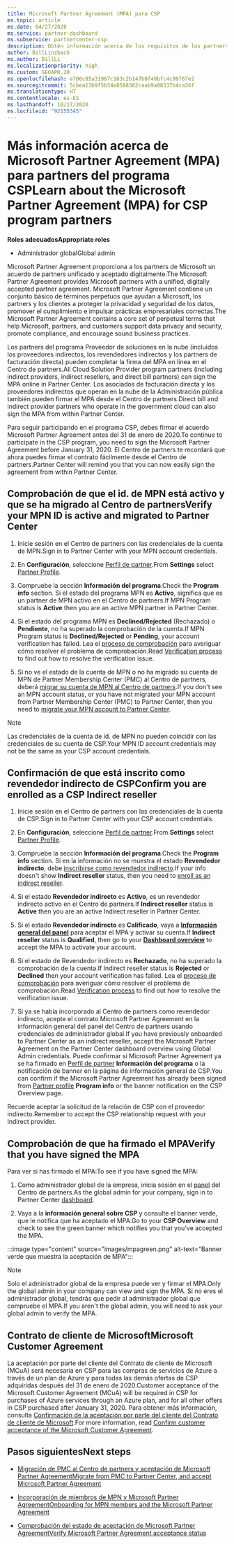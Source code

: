 ```yaml
---
title: Microsoft Partner Agreement (MPA) para CSP
ms.topic: article
ms.date: 04/27/2020
ms.service: partner-dashboard
ms.subservice: partnercenter-csp
description: Obtén información acerca de los requisitos de los partners de CSP de Microsoft para firmar y verificar este acuerdo Microsoft Partner Agreement (MPA) unificado y aceptado digitalmente.
author: BillLinzbach
ms.author: BillLi
ms.localizationpriority: high
ms.custom: SEOAPR.20
ms.openlocfilehash: e706c85a31967c163c2b147b0f40bfc4c99f67e2
ms.sourcegitcommit: 5cbea13b9f5b34e8588382caab9a08537b4ca36f
ms.translationtype: HT
ms.contentlocale: es-ES
ms.lasthandoff: 10/17/2020
ms.locfileid: "92155345"
---
```

# <a name="learn-about-the-microsoft-partner-agreement-mpa-for-csp-program-partners"></a><span data-ttu-id="1c15f-103">Más información acerca de Microsoft Partner Agreement (MPA) para partners del programa CSP</span><span class="sxs-lookup"><span data-stu-id="1c15f-103">Learn about the Microsoft Partner Agreement (MPA) for CSP program partners</span></span>

<span data-ttu-id="1c15f-104">**Roles adecuados**</span><span class="sxs-lookup"><span data-stu-id="1c15f-104">**Appropriate roles**</span></span>

- <span data-ttu-id="1c15f-105">Administrador global</span><span class="sxs-lookup"><span data-stu-id="1c15f-105">Global admin</span></span>

<span data-ttu-id="1c15f-106">Microsoft Partner Agreement proporciona a los partners de Microsoft un acuerdo de partners unificado y aceptado digitalmente.</span><span class="sxs-lookup"><span data-stu-id="1c15f-106">The Microsoft Partner Agreement provides Microsoft partners with a unified, digitally accepted partner agreement.</span></span> <span data-ttu-id="1c15f-107">Microsoft Partner Agreement contiene un conjunto básico de términos perpetuos que ayudan a Microsoft, los partners y los clientes a proteger la privacidad y seguridad de los datos, promover el cumplimiento e impulsar prácticas empresariales correctas.</span><span class="sxs-lookup"><span data-stu-id="1c15f-107">The Microsoft Partner Agreement contains a core set of perpetual terms that help Microsoft, partners, and customers support data privacy and security, promote compliance, and encourage sound business practices.</span></span>

<span data-ttu-id="1c15f-108">Los partners del programa Proveedor de soluciones en la nube (incluidos los proveedores indirectos, los revendedores indirectos y los partners de facturación directa) pueden completar la firma del MPA en línea en el Centro de partners.</span><span class="sxs-lookup"><span data-stu-id="1c15f-108">All Cloud Solution Provider program partners (including indirect providers, indirect resellers, and direct bill partners) can sign the MPA online in Partner Center.</span></span> <span data-ttu-id="1c15f-109">Los asociados de facturación directa y los proveedores indirectos que operan en la nube de la Administración pública también pueden firmar el MPA desde el Centro de partners.</span><span class="sxs-lookup"><span data-stu-id="1c15f-109">Direct bill and indirect provider partners who operate in the government cloud can also sign the MPA from within Partner Center.</span></span>

<span data-ttu-id="1c15f-110">Para seguir participando en el programa CSP, debes firmar el acuerdo Microsoft Partner Agreement antes del 31 de enero de 2020.</span><span class="sxs-lookup"><span data-stu-id="1c15f-110">To continue to participate in the CSP program, you need to sign the Microsoft Partner Agreement before January 31, 2020.</span></span> <span data-ttu-id="1c15f-111">El Centro de partners te recordará que ahora puedes firmar el contrato fácilmente desde el Centro de partners.</span><span class="sxs-lookup"><span data-stu-id="1c15f-111">Partner Center will remind you that you can now easily sign the agreement from within Partner Center.</span></span>

## <a name="verify-your-mpn-id-is-active-and-migrated-to-partner-center"></a><span data-ttu-id="1c15f-112">Comprobación de que el id. de MPN está activo y que se ha migrado al Centro de partners</span><span class="sxs-lookup"><span data-stu-id="1c15f-112">Verify your MPN ID is active and migrated to Partner Center</span></span>

1. <span data-ttu-id="1c15f-113">Inicie sesión en el Centro de partners con las credenciales de la cuenta de MPN.</span><span class="sxs-lookup"><span data-stu-id="1c15f-113">Sign in to Partner Center with your MPN account credentials.</span></span>
 
1. <span data-ttu-id="1c15f-114">En **Configuración**, seleccione [Perfil de partner](https://partner.microsoft.com/pcv/accountsettings/connectedpartnerprofile).</span><span class="sxs-lookup"><span data-stu-id="1c15f-114">From **Settings** select [Partner Profile](https://partner.microsoft.com/pcv/accountsettings/connectedpartnerprofile).</span></span>

1. <span data-ttu-id="1c15f-115">Compruebe la sección **Información del programa**.</span><span class="sxs-lookup"><span data-stu-id="1c15f-115">Check the **Program info** section.</span></span> <span data-ttu-id="1c15f-116">Si el estado del programa MPN es **Activo**, significa que es un partner de MPN activo en el Centro de partners.</span><span class="sxs-lookup"><span data-stu-id="1c15f-116">If MPN Program status is **Active** then you are an active MPN partner in Partner Center.</span></span>
 
1. <span data-ttu-id="1c15f-117">Si el estado del programa MPN es **Declined/Rejected** (Rechazado) o **Pendiente**, no ha superado la comprobación de la cuenta.</span><span class="sxs-lookup"><span data-stu-id="1c15f-117">If MPN Program status is **Declined/Rejected** or **Pending**, your account verification has failed.</span></span> <span data-ttu-id="1c15f-118">Lea el [proceso de comprobación](verification-responses.md) para averiguar cómo resolver el problema de comprobación.</span><span class="sxs-lookup"><span data-stu-id="1c15f-118">Read [Verification process](verification-responses.md) to find out how to resolve the verification issue.</span></span>

1. <span data-ttu-id="1c15f-119">Si no ve el estado de la cuenta de MPN o no ha migrado su cuenta de MPN de Partner Membership Center (PMC) al Centro de partners, deberá [migrar su cuenta de MPN al Centro de partners](move-pmc-pc-map.md).</span><span class="sxs-lookup"><span data-stu-id="1c15f-119">If you don't see an MPN account status, or you have not migrated your MPN account from Partner Membership Center (PMC) to Partner Center, then you need to [migrate your MPN account to Partner Center](move-pmc-pc-map.md).</span></span>

>[!NOTE]
><span data-ttu-id="1c15f-120">Las credenciales de la cuenta de id. de MPN no pueden coincidir con las credenciales de su cuenta de CSP.</span><span class="sxs-lookup"><span data-stu-id="1c15f-120">Your MPN ID account credentials may not be the same as your CSP account credentials.</span></span>

## <a name="confirm-you-are-enrolled-as-a-csp-indirect-reseller"></a><span data-ttu-id="1c15f-121">Confirmación de que está inscrito como revendedor indirecto de CSP</span><span class="sxs-lookup"><span data-stu-id="1c15f-121">Confirm you are enrolled as a CSP Indirect reseller</span></span>

1. <span data-ttu-id="1c15f-122">Inicie sesión en el Centro de partners con las credenciales de la cuenta de CSP.</span><span class="sxs-lookup"><span data-stu-id="1c15f-122">Sign in to Partner Center with your CSP account credentials.</span></span>

1. <span data-ttu-id="1c15f-123">En **Configuración**, seleccione [Perfil de partner](https://partner.microsoft.com/pcv/accountsettings/partnerprofile).</span><span class="sxs-lookup"><span data-stu-id="1c15f-123">From **Settings** select [Partner Profile](https://partner.microsoft.com/pcv/accountsettings/partnerprofile).</span></span>

1. <span data-ttu-id="1c15f-124">Compruebe la sección **Información del programa**.</span><span class="sxs-lookup"><span data-stu-id="1c15f-124">Check the **Program info** section.</span></span> <span data-ttu-id="1c15f-125">Si en la información no se muestra el estado **Revendedor indirecto**, debe [inscribirse como revendedor indirecto](https://partner.microsoft.com/cloud-solution-provider/whats-required).</span><span class="sxs-lookup"><span data-stu-id="1c15f-125">If your info doesn't show **Indirect reseller** status, then you need to [enroll as an indirect reseller](https://partner.microsoft.com/cloud-solution-provider/whats-required).</span></span>

1. <span data-ttu-id="1c15f-126">Si el estado **Revendedor indirecto** es **Activo**, es un revendedor indirecto activo en el Centro de partners.</span><span class="sxs-lookup"><span data-stu-id="1c15f-126">If  **Indirect reseller** status is **Active** then you are an active Indirect reseller in Partner Center.</span></span>
 
4. <span data-ttu-id="1c15f-127">Si el estado **Revendedor indirecto** es **Calificado**, vaya a [**Información general del panel**](https://partner.microsoft.com/pcv/dashboard/overview) para aceptar el MPA y activar su cuenta.</span><span class="sxs-lookup"><span data-stu-id="1c15f-127">If  **Indirect reseller** status is **Qualified**, then go to your [**Dashboard overview**](https://partner.microsoft.com/pcv/dashboard/overview) to accept the MPA to activate your account.</span></span>
 
1. <span data-ttu-id="1c15f-128">Si el estado de Revendedor indirecto es **Rechazado**, no ha superado la comprobación de la cuenta.</span><span class="sxs-lookup"><span data-stu-id="1c15f-128">If Indirect reseller status is **Rejected** or **Declined** then your account verification has failed.</span></span> <span data-ttu-id="1c15f-129">Lea el [proceso de comprobación](verification-responses.md) para averiguar cómo resolver el problema de comprobación.</span><span class="sxs-lookup"><span data-stu-id="1c15f-129">Read [Verification process](verification-responses.md) to find out how to resolve the verification issue.</span></span>

1. <span data-ttu-id="1c15f-130">Si ya se había incorporado al Centro de partners como revendedor indirecto, acepte el contrato Microsoft Partner Agreement en la información general del panel del Centro de partners usando credenciales de administrador global.</span><span class="sxs-lookup"><span data-stu-id="1c15f-130">If you have previously onboarded to Partner Center as an indirect reseller, accept the Microsoft Partner Agreement on the Partner Center dashboard overview using Global Admin credentials.</span></span> <span data-ttu-id="1c15f-131">Puede confirmar si Microsoft Partner Agreement ya se ha firmado en [Perfil de partner](https://partner.microsoft.com/pcv/accountsettings/partnerprofile) **Información del programa** o la notificación de banner en la página de información general de CSP.</span><span class="sxs-lookup"><span data-stu-id="1c15f-131">You can confirm if the Microsoft Partner Agreement has already been signed from [Partner profile](https://partner.microsoft.com/pcv/accountsettings/partnerprofile) **Program info** or the banner notification on the CSP Overview page.</span></span>

<span data-ttu-id="1c15f-132">Recuerde aceptar la solicitud de la relación de CSP con el proveedor indirecto.</span><span class="sxs-lookup"><span data-stu-id="1c15f-132">Remember to accept the CSP relationship request with your Indirect provider.</span></span>

## <a name="verify-that-you-have-signed-the-mpa"></a><span data-ttu-id="1c15f-133">Comprobación de que ha firmado el MPA</span><span class="sxs-lookup"><span data-stu-id="1c15f-133">Verify that you have signed the MPA</span></span>

<span data-ttu-id="1c15f-134">Para ver si has firmado el MPA:</span><span class="sxs-lookup"><span data-stu-id="1c15f-134">To see if you have signed the MPA:</span></span>

1. <span data-ttu-id="1c15f-135">Como administrador global de la empresa, inicia sesión en el [panel](https://partner.microsoft.com/dashboard/home) del Centro de partners.</span><span class="sxs-lookup"><span data-stu-id="1c15f-135">As the global admin for your company, sign in to Partner Center [dashboard](https://partner.microsoft.com/dashboard/home).</span></span>

2. <span data-ttu-id="1c15f-136">Vaya a la **información general sobre CSP** y consulte el banner verde, que le notifica que ha aceptado el MPA.</span><span class="sxs-lookup"><span data-stu-id="1c15f-136">Go to your **CSP Overview** and check to see the green banner which notifies you that you've accepted the MPA.</span></span>
 
:::image type="content" source="images/mpagreen.png" alt-text="Banner verde que muestra la aceptación de MPA":::

>[!NOTE]
><span data-ttu-id="1c15f-138">Solo el administrador global de la empresa puede ver y firmar el MPA.</span><span class="sxs-lookup"><span data-stu-id="1c15f-138">Only the global admin in your company can view and sign the MPA.</span></span> <span data-ttu-id="1c15f-139">Si no eres el administrador global, tendrás que pedir al administrador global que compruebe el MPA.</span><span class="sxs-lookup"><span data-stu-id="1c15f-139">If you aren't the global admin, you will need to ask your global admin to verify the MPA.</span></span>

## <a name="microsoft-customer-agreement"></a><span data-ttu-id="1c15f-140">Contrato de cliente de Microsoft</span><span class="sxs-lookup"><span data-stu-id="1c15f-140">Microsoft Customer Agreement</span></span>

<span data-ttu-id="1c15f-141">La aceptación por parte del cliente del Contrato de cliente de Microsoft (MCuA) será necesaria en CSP para las compras de servicios de Azure a través de un plan de Azure y para todas las demás ofertas de CSP adquiridas después del 31 de enero de 2020.</span><span class="sxs-lookup"><span data-stu-id="1c15f-141">Customer acceptance of the Microsoft Customer Agreement (MCuA) will be required in CSP for purchases of Azure services through an Azure plan, and for all other offers in CSP purchased after January 31, 2020.</span></span> <span data-ttu-id="1c15f-142">Para obtener más información, consulta [Confirmación de la aceptación por parte del cliente del Contrato de cliente de Microsoft](confirm-customer-agreement.md).</span><span class="sxs-lookup"><span data-stu-id="1c15f-142">For more information, read [Confirm customer acceptance of the Microsoft Customer Agreement](confirm-customer-agreement.md).</span></span>

## <a name="next-steps"></a><span data-ttu-id="1c15f-143">Pasos siguientes</span><span class="sxs-lookup"><span data-stu-id="1c15f-143">Next steps</span></span>

- [<span data-ttu-id="1c15f-144">Migración de PMC al Centro de partners y aceptación de Microsoft Partner Agreement</span><span class="sxs-lookup"><span data-stu-id="1c15f-144">Migrate from PMC to Partner Center, and accept Microsoft Partner Agreement</span></span>](https://assetsprod.microsoft.com/mpn/migrate-pmc-pc-mpa-guide.pptx)

- [<span data-ttu-id="1c15f-145">Incorporación de miembros de MPN y Microsoft Partner Agreement</span><span class="sxs-lookup"><span data-stu-id="1c15f-145">Onboarding for MPN members and the Microsoft Partner Agreement</span></span>](https://assetsprod.microsoft.com/mpn/onboard-pc-csp-mpn-mpa-guide.pptx)

- [<span data-ttu-id="1c15f-146">Comprobación del estado de aceptación de Microsoft Partner Agreement</span><span class="sxs-lookup"><span data-stu-id="1c15f-146">Verify Microsoft Partner Agreement acceptance status</span></span>](https://assetsprod.microsoft.com/mpn/verify-mpa-acceptance-status.pptx)
